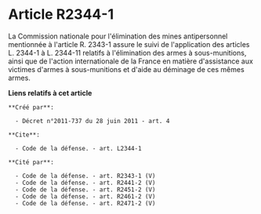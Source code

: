 # Article R2344-1

La Commission nationale pour l'élimination des mines antipersonnel mentionnée à l'article R. 2343-1 assure le suivi de
l'application des articles L. 2344-1 à L. 2344-11 relatifs à l'élimination des armes à sous-munitions, ainsi que de l'action
internationale de la France en matière d'assistance aux victimes d'armes à sous-munitions et d'aide au déminage de ces mêmes
armes.

**Liens relatifs à cet article**

	**Créé par**:

	  - Décret n°2011-737 du 28 juin 2011 - art. 4

	**Cite**:

	  - Code de la défense. - art. L2344-1

	**Cité par**:

	  - Code de la défense. - art. R2343-1 (V)
	  - Code de la défense. - art. R2441-2 (V)
	  - Code de la défense. - art. R2451-2 (V)
	  - Code de la défense. - art. R2461-2 (V)
	  - Code de la défense. - art. R2471-2 (V)
